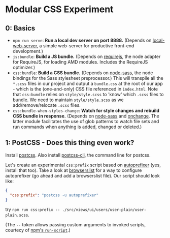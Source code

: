 Modular CSS Experiment
======================

0: Basics
---------

* `npm run serve`: **Run a local dev server on port 8888.** (Depends on
    [local-web-server](https://www.npmjs.com/package/local-web-server), a simple web-server
    for productive front-end development.)
* `js:bundle`: **Build a JS bundle.** (Depends on
    [requirejs](https://www.npmjs.com/package/requirejs), the node adapter for RequireJS,
    for loading AMD modules. Includes the RequireJS optimizer.)
* `css:bundle`: **Build a CSS bundle.** (Depends on
    [node-sass](https://www.npmjs.com/package/node-sass), the node bindings for the Sass
    stylesheet preprocessor.) This will transpile all the `*.scss` files in our project and output
    a `bundle.css` at the root of our app - which is the (one-and-only) CSS file referenced in
    `index.html`. Note that `css:bundle` relies on `style/style.scss` to 'know' which `.scss` files
    to bundle. We need to maintain `style/style.scss` as we add/remove/relocate `.scss` files.
* `css:bundle-when-styles-change`: **Watch for style changes and rebuild CSS bundle in response.**
    (Depends on [node-sass](https://www.npmjs.com/package/node-sass) and
    [onchange](https://www.npmjs.com/package/onchange). The latter module facilitates the use of
    glob patterns to watch file sets and run commands when anything is added, changed or deleted.)


1: PostCSS - Does this thing even work?
---------------------------------------

Install [postcss](https://www.npmjs.com/package/postcss). Also install
[postcss-cli](https://www.npmjs.com/package/postcss-cli), the command line for postcss.

Let's create an experimental `css:prefix` script based on
[autoprefixer](https://www.npmjs.com/package/autoprefixer) (yes, install that too). Take a
look at [browserslist](https://github.com/ai/browserslist) for a way to configure autoprefixer
(go ahead and add a browserslist file). Our script should look like:

```json
{
  "css:prefix": "postcss -u autoprefixer"
}
```

try `npm run css:prefix -- ./src/views/ui/users/user-plain/user-plain.scss`.

(The `--` token allows passing custom arguments to invoked scripts, courtecy of
[npm's `run-script`](https://docs.npmjs.com/cli/run-script).)
